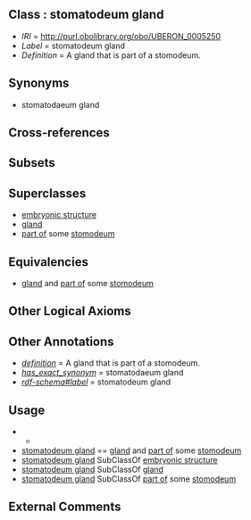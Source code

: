 
## Class : stomatodeum gland

 * *IRI* = http://purl.obolibrary.org/obo/UBERON_0005250
 * *Label* = stomatodeum gland
 * *Definition* = A gland that is part of a stomodeum.

## Synonyms

 * stomatodaeum gland

## Cross-references


## Subsets


## Superclasses

 * [embryonic structure](../../UBERON/50/UBERON_0002050.md)
 * [gland](../../UBERON/30/UBERON_0002530.md)
 * [part of](../../BFO/50/BFO_0000050.md) some [stomodeum](../../UBERON/30/UBERON_0000930.md)

## Equivalencies

 * [gland](../../UBERON/30/UBERON_0002530.md) and [part of](../../BFO/50/BFO_0000050.md) some [stomodeum](../../UBERON/30/UBERON_0000930.md)

## Other Logical Axioms


## Other Annotations

 * *[definition](../../IAO/15/IAO_0000115.md)* = A gland that is part of a stomodeum.
 * *[has_exact_synonym](../../ym/oboInOwl#hasExactSynonym.md)* = stomatodaeum gland
 * *[rdf-schema#label](../../el/rdf-schema#label.md)* = stomatodeum gland

## Usage

 * -
 * [stomatodeum gland](../../UBERON/50/UBERON_0005250.md) == [gland](../../UBERON/30/UBERON_0002530.md) and [part of](../../BFO/50/BFO_0000050.md) some [stomodeum](../../UBERON/30/UBERON_0000930.md)
 * [stomatodeum gland](../../UBERON/50/UBERON_0005250.md) SubClassOf [embryonic structure](../../UBERON/50/UBERON_0002050.md)
 * [stomatodeum gland](../../UBERON/50/UBERON_0005250.md) SubClassOf [gland](../../UBERON/30/UBERON_0002530.md)
 * [stomatodeum gland](../../UBERON/50/UBERON_0005250.md) SubClassOf [part of](../../BFO/50/BFO_0000050.md) some [stomodeum](../../UBERON/30/UBERON_0000930.md)

## External Comments

